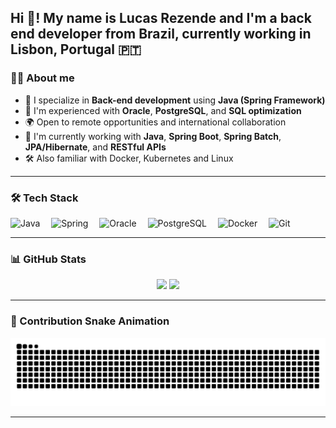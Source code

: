 <h2 align="left">Hi 👋! My name is Lucas Rezende and I'm a back end developer from Brazil, currently working in Lisbon, Portugal 🇵🇹</h2>

### 🧑‍💻 About me

- 💼 I specialize in **Back-end development** using **Java (Spring Framework)**  
- 🧠 I'm experienced with **Oracle**, **PostgreSQL**, and **SQL optimization**
- 🌍 Open to remote opportunities and international collaboration
- 🚀 I'm currently working with **Java**, **Spring Boot**, **Spring Batch**, **JPA/Hibernate**, and **RESTful APIs**
- 🛠️ Also familiar with Docker, Kubernetes and Linux 

---

### 🛠️ Tech Stack

<div align="left">
  <img src="https://cdn.jsdelivr.net/gh/devicons/devicon/icons/java/java-original.svg" height="30" alt="Java" />
  <img width="10" />
  <img src="https://cdn.jsdelivr.net/gh/devicons/devicon/icons/spring/spring-original.svg" height="30" alt="Spring" />
  <img width="10" />
  <img src="https://cdn.jsdelivr.net/gh/devicons/devicon/icons/oracle/oracle-original.svg" height="30" alt="Oracle" />
  <img width="10" />
  <img src="https://cdn.jsdelivr.net/gh/devicons/devicon/icons/postgresql/postgresql-original.svg" height="30" alt="PostgreSQL" />
  <img width="10" />
  <img src="https://cdn.jsdelivr.net/gh/devicons/devicon/icons/docker/docker-original.svg" height="30" alt="Docker" />
  <img width="10" />
  <img src="https://cdn.jsdelivr.net/gh/devicons/devicon/icons/git/git-original.svg" height="30" alt="Git" />
</div>

---

### 📊 GitHub Stats

<div align="center">
  <img src="https://github-readme-stats.vercel.app/api?username=devlucasrezende&show_icons=true&theme=dracula&hide_border=false" height="150" />
  <img src="https://github-readme-stats.vercel.app/api/top-langs?username=devlucasrezende&layout=compact&langs_count=6&theme=dracula&hide_border=false" height="150" />
</div>

---

### 🐍 Contribution Snake Animation

<img src="https://raw.githubusercontent.com/devlucasrezende/devlucasrezende/output/snake.svg" alt="Snake animation" />

---
